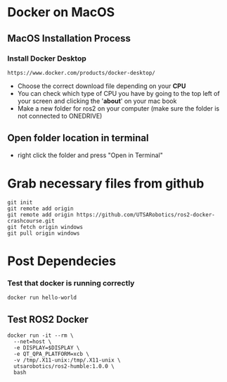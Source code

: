 # Docker on MacOS

## MacOS Installation Process
### Install Docker Desktop
```
https://www.docker.com/products/docker-desktop/
```
- Choose the correct download file depending on your **CPU**
- You can check which type of CPU you have by going to the top left of your screen and clicking the '**about**' on your mac book
- Make a new folder for ros2 on your computer (make sure the folder is not connected to ONEDRIVE)
## Open folder location in terminal
- right click the folder and press "Open in Terminal"
# Grab necessary files from github
```
git init
git remote add origin 
git remote add origin https://github.com/UTSARobotics/ros2-docker-crashcourse.git
git fetch origin windows
git pull origin windows
```
#  Post Dependecies
### Test that docker is running correctly
```
docker run hello-world
```
##  Test ROS2 Docker
```
docker run -it --rm \
  --net=host \
  -e DISPLAY=$DISPLAY \
  -e QT_QPA_PLATFORM=xcb \
  -v /tmp/.X11-unix:/tmp/.X11-unix \
  utsarobotics/ros2-humble:1.0.0 \
  bash
```

